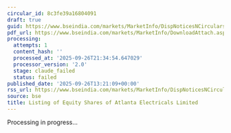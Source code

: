 ```yaml
---
circular_id: 8c3fe39a16804091
draft: true
guid: https://www.bseindia.com/markets/MarketInfo/DispNoticesNCirculars.aspx?Noticeid={D357AADB-A923-412F-A680-2B59ED6E07E7}&noticeno=20250926-53&dt=09/26/2025&icount=53&totcount=76&flag=0
pdf_url: https://www.bseindia.com/markets/MarketInfo/DownloadAttach.aspx?id=20250926-53&attachedId=5f547fa1-384d-4f92-a6bf-ac63dabe87a8
processing:
  attempts: 1
  content_hash: ''
  processed_at: '2025-09-26T21:34:54.647029'
  processor_version: '2.0'
  stage: claude_failed
  status: failed
published_date: '2025-09-26T13:21:09+00:00'
rss_url: https://www.bseindia.com/markets/MarketInfo/DispNoticesNCirculars.aspx?Noticeid={D357AADB-A923-412F-A680-2B59ED6E07E7}&noticeno=20250926-53&dt=09/26/2025&icount=53&totcount=76&flag=0
source: bse
title: Listing of Equity Shares of Atlanta Electricals Limited
---
```


Processing in progress...